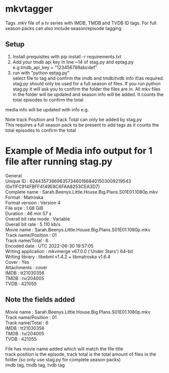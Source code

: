 # mkvtagger
Tags .mkv file of a tv series with IMDB, TMDB and TVDB ID tags. For full season packs can also include season/episode tagging  


## Setup   
1. Install prequisites with pip install -r requirements.txt    
2. Add your tmdb api key in line ~14 of stag.py and eptag.py   
e.g tmdb_api_key = "123456789abcdef"   
3. run with "python eptag.py"   
select file to tag and confirm the imdb and tmdb/tvdb info if/as required.   
stag.py should only be used for a full season of files. If you run python stag.py it will ask you to confirm the folder the files are in. All mkv files in the folder will be updated and season info will be added. It counts the total episodes to confirm the total   
   
media info will be updated with info e.g.   
   
Note track Position and Track Total can only be added by stag.py   
This requires a full season pack to be present to add tags as it counts the total episodes to confirm the total   
   
# Example of Media info output for 1 file after running stag.py
General   
Unique ID                                : 62443573869635734601668401503009219543 (0x11FC914FBFF4149E8C6FAA8253CEA3D7)   
Complete name                            : Sarah.Beenys.Little.House.Big.Plans.S01E01.1080p.mkv   
Format                                   : Matroska   
Format version                           : Version 4   
File size                                : 1.68 GiB   
Duration                                 : 46 min 57 s   
Overall bit rate mode                    : Variable   
Overall bit rate                         : 5 110 kb/s   
Movie name                               : Sarah.Beenys.Little.House.Big.Plans.S01E01.1080p.mkv   
Track name/Position                      : 01   
Track name/Total                         : 6   
Encoded date                             : UTC 2022-06-30 19:57:05   
Writing application                      : mkvmerge v67.0.0 ('Under Stars') 64-bit   
Writing library                          : libebml v1.4.2 + libmatroska v1.6.4   
Cover                                    : Yes  
Attachments                              : cover  
IMDB                                     : tt21030356   
TMDB                                     : tv/204005   
TVDB                                     : 421055   

## Note the fields added   
Movie name                               : Sarah.Beenys.Little.House.Big.Plans.S01E01.1080p.mkv   
Track name/Position                      : 01    
Track name/Total                         : 6    
IMDB                                     : tt21030356    
TMDB                                     : tv/204005    
TVDB                                     : 421055      
   
File has movie name added which will match the file title   
track position is the episode, track total is the total amount of files in the folder (so only use stag.py for complete season packs)   
imdb tag, tmdb tag, tvdb tag
